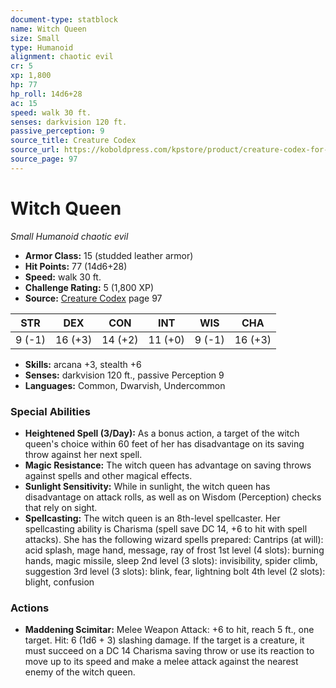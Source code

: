 ```yaml
---
document-type: statblock
name: Witch Queen
size: Small
type: Humanoid
alignment: chaotic evil
cr: 5
xp: 1,800
hp: 77
hp_roll: 14d6+28
ac: 15
speed: walk 30 ft.
senses: darkvision 120 ft. 
passive_perception: 9
source_title: Creature Codex
source_url: https://koboldpress.com/kpstore/product/creature-codex-for-5th-edition-dnd
source_page: 97
---
```


# Witch Queen

*Small* *Humanoid* *chaotic evil*

- **Armor Class:** 15 (studded leather armor)
- **Hit Points:** 77 (14d6+28)
- **Speed:** walk 30 ft.
- **Challenge Rating:** 5 (1,800 XP)
- **Source:** [Creature Codex](https://koboldpress.com/kpstore/product/creature-codex-for-5th-edition-dnd) page 97

| STR | DEX | CON | INT | WIS | CHA |
| --- | --- | --- | --- | --- | --- |
| 9 (-1) | 16 (+3) | 14 (+2) | 11 (+0) | 9 (-1) | 16 (+3) |

- **Skills:** arcana +3, stealth +6
- **Senses:** darkvision 120 ft., passive Perception 9
- **Languages:** Common, Dwarvish, Undercommon

### Special Abilities

- **Heightened Spell (3/Day):** As a bonus action, a target of the witch queen's choice within 60 feet of her has disadvantage on its saving throw against her next spell.
- **Magic Resistance:** The witch queen has advantage on saving throws against spells and other magical effects.
- **Sunlight Sensitivity:** While in sunlight, the witch queen has disadvantage on attack rolls, as well as on Wisdom (Perception) checks that rely on sight.
- **Spellcasting:** The witch queen is an 8th-level spellcaster. Her spellcasting ability is Charisma (spell save DC 14, +6 to hit with spell attacks). She has the following wizard spells prepared: 
Cantrips (at will): acid splash, mage hand, message, ray of frost
1st level (4 slots): burning hands, magic missile, sleep
2nd level (3 slots): invisibility, spider climb, suggestion
3rd level (3 slots): blink, fear, lightning bolt
4th level (2 slots): blight, confusion

### Actions

- **Maddening Scimitar:** Melee Weapon Attack: +6 to hit, reach 5 ft., one target. Hit: 6 (1d6 + 3) slashing damage. If the target is a creature, it must succeed on a DC 14 Charisma saving throw or use its reaction to move up to its speed and make a melee attack against the nearest enemy of the witch queen.
